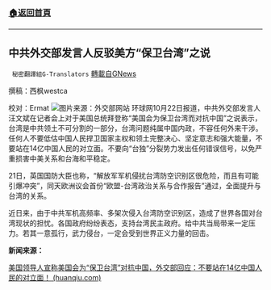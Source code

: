 ###  [:house:返回首頁](https://github.com/ourhimalayas/txt)
---


## 中共外交部发言人反驳美方“保卫台湾”之说
` 秘密翻譯組G-Translators` [轉載自GNews](https://gnews.org/zh-hans/1611268/)

撰稿：西枫westca

校对：Ermat
![](https://assets.gnews.org/wp-content/uploads/2021/10/unnamed-12.jpg)图片来源：外交部网站
环球网10月22日报道，中共外交部发言人汪文斌在记者会上对于美国总统拜登称“美国会为保卫台湾而对抗中国”之说表示，台湾是中共领土不可分割的一部分，台湾问题纯属中国内政，不容任何外来干涉。任何人不要低估中国人民捍卫国家主权和领土完整决心、坚定意志和强大能量，不要站在14亿中国人民的对立面。不要向“台独”分裂势力发出任何错误信号，以免严重损害中美关系和台海和平稳定。

21日，英国国防大臣也称，“解放军军机侵扰台湾防空识别区很危险，而且有可能引爆冲突”，同天欧洲议会首份“欧盟-台湾政治关系与合作报告”通过，全面提升与台湾的关系。

近日来，由于中共军机高频率、多架次侵入台湾防空识别区，造成了世界各国对台湾现状的担忧。各国政府纷纷表态，支持台湾民主政府。给中共当局带来一定压力。若其一意孤行，武力侵台，一定会受到世界正义力量的回击。

**新闻来源：**

[美国领导人宣称美国会为“保卫台湾”对抗中国，外交部回应：不要站在14亿中国人民的对立面！ (huanqiu.com)](https://3w.huanqiu.com/a/5e93e2/45H5lg2Wiq4?agt=11)
